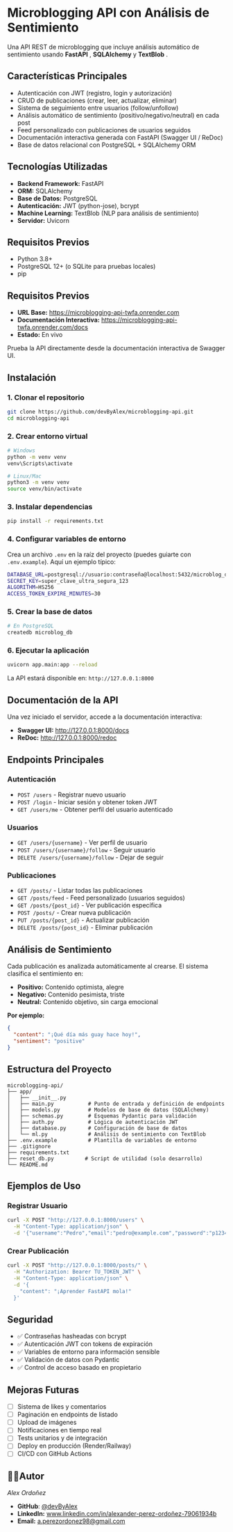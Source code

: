 # Microblogging API con Análisis de Sentimiento

Una API REST de microblogging que incluye análisis automático de sentimiento usando  **FastAPI** , **SQLAlchemy** y  **TextBlob** .

## Características Principales

* Autenticación con JWT (registro, login y autorización)
* CRUD de publicaciones (crear, leer, actualizar, eliminar)
* Sistema de seguimiento entre usuarios (follow/unfollow)
* Análisis automático de sentimiento (positivo/negativo/neutral) en cada post
* Feed personalizado con publicaciones de usuarios seguidos
* Documentación interactiva generada con FastAPI (Swagger UI / ReDoc)
* Base de datos relacional con PostgreSQL + SQLAlchemy ORM

## Tecnologías Utilizadas

* **Backend Framework:** FastAPI
* **ORM:** SQLAlchemy
* **Base de Datos:** PostgreSQL
* **Autenticación:** JWT (python-jose), bcrypt
* **Machine Learning:** TextBlob (NLP para análisis de sentimiento)
* **Servidor:** Uvicorn

## Requisitos Previos

* Python 3.8+
* PostgreSQL 12+ (o SQLite para pruebas locales)
* pip

## Requisitos Previos

* **URL Base:** https://microblogging-api-twfa.onrender.com
* **Documentación Interactiva:** https://microblogging-api-twfa.onrender.com/docs
* **Estado:** En vivo

Prueba la API directamente desde la documentación interactiva de Swagger UI.

## Instalación

### 1. Clonar el repositorio

```bash
git clone https://github.com/devByAlex/microblogging-api.git
cd microblogging-api
```

### 2. Crear entorno virtual

```bash
# Windows
python -m venv venv
venv\Scripts\activate

# Linux/Mac
python3 -m venv venv
source venv/bin/activate
```

### 3. Instalar dependencias

```bash
pip install -r requirements.txt
```

### 4. Configurar variables de entorno

Crea un archivo `.env` en la raíz del proyecto (puedes guiarte con `.env.example`). Aquí un ejemplo típico:

```bash
DATABASE_URL=postgresql://usuario:contraseña@localhost:5432/microblog_db
SECRET_KEY=super_clave_ultra_segura_123
ALGORITHM=HS256
ACCESS_TOKEN_EXPIRE_MINUTES=30
```

### 5. Crear la base de datos

```bash
# En PostgreSQL
createdb microblog_db
```

### 6. Ejecutar la aplicación

```bash
uvicorn app.main:app --reload
```

La API estará disponible en: `http://127.0.0.1:8000`

## Documentación de la API

Una vez iniciado el servidor, accede a la documentación interactiva:

* **Swagger UI:** http://127.0.0.1:8000/docs
* **ReDoc:** http://127.0.0.1:8000/redoc

## Endpoints Principales

### Autenticación

* `POST /users` - Registrar nuevo usuario
* `POST /login` - Iniciar sesión y obtener token JWT
* `GET /users/me` - Obtener perfil del usuario autenticado

### Usuarios

* `GET /users/{username}` - Ver perfil de usuario
* `POST /users/{username}/follow` - Seguir usuario
* `DELETE /users/{username}/follow` - Dejar de seguir

### Publicaciones

* `GET /posts/` - Listar todas las publicaciones
* `GET /posts/feed` - Feed personalizado (usuarios seguidos)
* `GET /posts/{post_id}` - Ver publicación específica
* `POST /posts/` - Crear nueva publicación
* `PUT /posts/{post_id}` - Actualizar publicación
* `DELETE /posts/{post_id}` - Eliminar publicación

## Análisis de Sentimiento

Cada publicación es analizada automáticamente al crearse. El sistema clasifica el sentimiento en:

* **Positivo:** Contenido optimista, alegre
* **Negativo:** Contenido pesimista, triste
* **Neutral:** Contenido objetivo, sin carga emocional

**Por ejemplo:**

```json
{
  "content": "¡Qué día más guay hace hoy!",
  "sentiment": "positive"
}
```

## Estructura del Proyecto

```
microblogging-api/
├── app/
│   ├── __init__.py
│   ├── main.py           # Punto de entrada y definición de endpoints
│   ├── models.py         # Modelos de base de datos (SQLAlchemy)
│   ├── schemas.py        # Esquemas Pydantic para validación
│   ├── auth.py           # Lógica de autenticación JWT
│   ├── database.py       # Configuración de base de datos
│   └── ml.py             # Análisis de sentimiento con TextBlob
├── .env.example          # Plantilla de variables de entorno
├── .gitignore
├── requirements.txt
├── reset_db.py          # Script de utilidad (solo desarrollo)
└── README.md
```

## Ejemplos de Uso

### Registrar Usuario

```bash
curl -X POST "http://127.0.0.1:8000/users" \
  -H "Content-Type: application/json" \
  -d '{"username":"Pedro","email":"pedro@example.com","password":"p12345"}'
```

### Crear Publicación

```bash
curl -X POST "http://127.0.0.1:8000/posts/" \
  -H "Authorization: Bearer TU_TOKEN_JWT" \
  -H "Content-Type: application/json" \
  -d '{
    "content": "¡Aprender FastAPI mola!"
  }'
```

## Seguridad

* ✅ Contraseñas hasheadas con bcrypt
* ✅ Autenticación JWT con tokens de expiración
* ✅ Variables de entorno para información sensible
* ✅ Validación de datos con Pydantic
* ✅ Control de acceso basado en propietario

## Mejoras Futuras

* [ ] Sistema de likes y comentarios
* [ ] Paginación en endpoints de listado
* [ ] Upload de imágenes
* [ ] Notificaciones en tiempo real
* [ ] Tests unitarios y de integración
* [ ] Deploy en producción (Render/Railway)
* [ ] CI/CD con GitHub Actions

## 👨‍💻Autor

*Alex Ordoñez*

* **GitHub**: [@devByAlex](https://github.com/tu-usuario)
* **LinkedIn:** www.linkedin.com/in/alexander-perez-ordoñez-79061934b
* **Email:** a.perezordonez98@gmail.com
